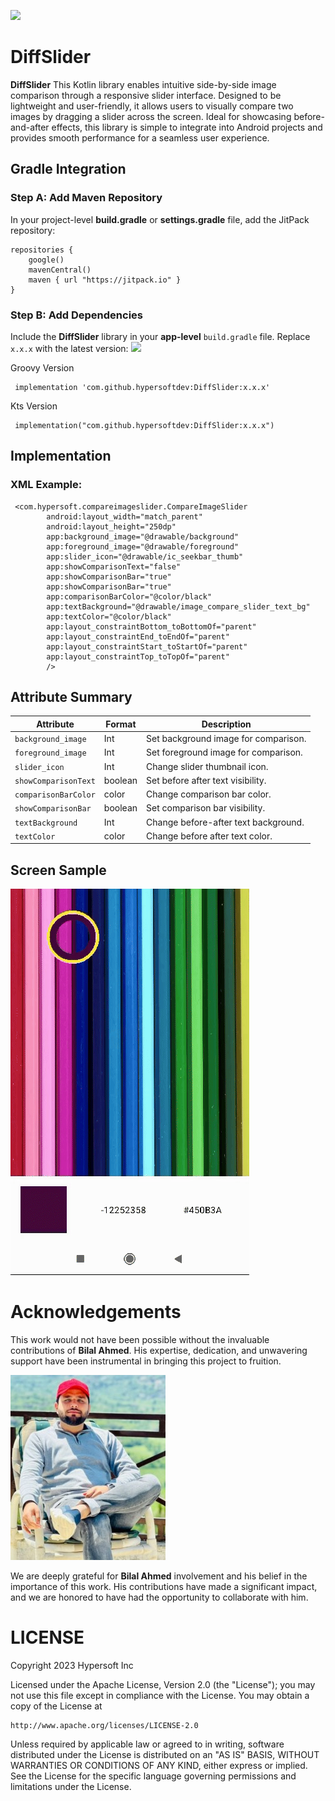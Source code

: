 [![](https://jitpack.io/v/hypersoftdev/DiffSlider.svg)](https://jitpack.io/#hypersoftdev/DiffSlider)

# DiffSlider

**DiffSlider** This Kotlin library enables intuitive side-by-side image comparison through a responsive slider interface. Designed to be lightweight and user-friendly, it allows users to visually compare two images by dragging a slider across the screen. Ideal for showcasing before-and-after effects, this library is simple to integrate into Android projects and provides smooth performance for a seamless user experience.

## Gradle Integration

### Step A: Add Maven Repository

In your project-level **build.gradle** or **settings.gradle** file, add the JitPack repository:
```
repositories {
    google()
    mavenCentral()
    maven { url "https://jitpack.io" }
}
```  

### Step B: Add Dependencies

Include the **DiffSlider** library in your **app-level** `build.gradle` file. Replace `x.x.x` with the latest version: [![](https://jitpack.io/v/hypersoftdev/DiffSlider.svg)](https://jitpack.io/#hypersoftdev/DiffSlider)

Groovy Version
```
 implementation 'com.github.hypersoftdev:DiffSlider:x.x.x'
```
Kts Version
```
 implementation("com.github.hypersoftdev:DiffSlider:x.x.x")
```

## Implementation

### XML Example:

```
 <com.hypersoft.compareimageslider.CompareImageSlider
        android:layout_width="match_parent"
        android:layout_height="250dp"
        app:background_image="@drawable/background"
        app:foreground_image="@drawable/foreground"
        app:slider_icon="@drawable/ic_seekbar_thumb"
        app:showComparisonText="false"
        app:showComparisonBar="true"
        app:showComparisonBar="true"
        app:comparisonBarColor="@color/black"
        app:textBackground="@drawable/image_compare_slider_text_bg"
        app:textColor="@color/black"
        app:layout_constraintBottom_toBottomOf="parent"
        app:layout_constraintEnd_toEndOf="parent"
        app:layout_constraintStart_toStartOf="parent"
        app:layout_constraintTop_toTopOf="parent"
        />
```


## Attribute Summary

| Attribute            | Format  | Description                          |
|----------------------|---------|--------------------------------------|
| `background_image `  | Int     | Set background image for comparison. |
| `foreground_image`   | Int     | Set foreground image for comparison. |
| `slider_icon`        | Int     | Change slider thumbnail icon.        |
| `showComparisonText` | boolean | Set before after text visibility.    |
| `comparisonBarColor` | color   | Change comparison bar color.         |
| `showComparisonBar ` | boolean | Set comparison bar visibility.       |
| `textBackground`     | Int     | Change before-after text background. |
| `textColor `         | color   | Change before after text color.      |


## Screen Sample
![Sample](https://github.com/hypersoftdev/ColorPicker/blob/master/screens/screengif.gif?raw=true)

# Acknowledgements

This work would not have been possible without the invaluable contributions of **Bilal Ahmed**. His expertise, dedication, and unwavering support have been instrumental in bringing this project to fruition.

![Profile](https://github.com/hypersoftdev/ColorPicker/blob/master/screens/profile_image.jpg?raw=true)

We are deeply grateful for **Bilal Ahmed** involvement and his belief in the importance of this work. His contributions have made a significant impact, and we are honored to have had the opportunity to collaborate with him.

# LICENSE

Copyright 2023 Hypersoft Inc

Licensed under the Apache License, Version 2.0 (the "License");
you may not use this file except in compliance with the License.
You may obtain a copy of the License at

    http://www.apache.org/licenses/LICENSE-2.0

Unless required by applicable law or agreed to in writing, software
distributed under the License is distributed on an "AS IS" BASIS,
WITHOUT WARRANTIES OR CONDITIONS OF ANY KIND, either express or implied.
See the License for the specific language governing permissions and
limitations under the License.
